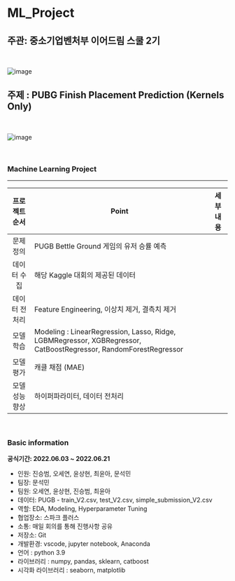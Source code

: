 # ML_Project

## 주관: 중소기업벤처부 이어드림 스쿨 2기

<br>

![image](https://user-images.githubusercontent.com/86671456/171619107-8d5506bf-349e-4163-9694-c3ad99adac9d.png)


## 주제 : PUBG Finish Placement Prediction (Kernels Only)

<br>

![image](https://camo.githubusercontent.com/eae14d3c6936de1605c7a638fd79c9801e66bf8f70c43a7900b99a546d18be2f/68747470733a2f2f73746f726167652e676f6f676c65617069732e636f6d2f6b6167676c652d6d656469612f636f6d7065746974696f6e732f505542472f50554247253230496e6c61792e6a7067)

<br>

### Machine Learning Project 

---

|  프로젝트 순서 |     Point    | 세부 내용 |  
|:------------------:| -----|------|
|문제 정의| PUGB Bettle Ground 게임의 유저 승률 예측 ||
|데이터 수집| 해당 Kaggle 대회의 제공된 데이터 ||   
|데이터 전처리| Feature Engineering, 이상치 제거, 결측치 제거 |
|모델 학습| Modeling : LinearRegression, Lasso, Ridge, LGBMRegressor, XGBRegressor, CatBoostRegressor, RandomForestRegressor |   |
|모델 평가| 캐클 채점 (MAE) | |
|모델 성능 향상| 하이퍼파라미터, 데이터 전처리 |   |

<br>

### Basic information

**공식기간: 2022.06.03 ~ 2022.06.21**


- 인원: 진승범, 오세연, 윤상현, 최윤아, 문석민
- 팀장: 문석민
- 팀원: 오세연, 윤상현, 진승범, 최윤아
- 데이터: PUGB - train_V2.csv, test_V2.csv, simple_submission_V2.csv
- 역할: EDA, Modeling, Hyperparameter Tuning
- 협업장소: 스파크 플러스
- 소통: 매일 회의를 통해 진행사항 공유
- 저장소: Git
- 개발환경: vscode, jupyter notebook, Anaconda
- 언어 : python 3.9
- 라이브러리 : numpy, pandas, sklearn, catboost
- 시각화 라이브러리 : seaborn, matplotlib

